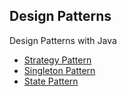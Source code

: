 Design Patterns
--

Design Patterns with Java

- [Strategy Pattern](src/strategy)  
- [Singleton Pattern](src/singleton)
- [State Pattern](src/state)